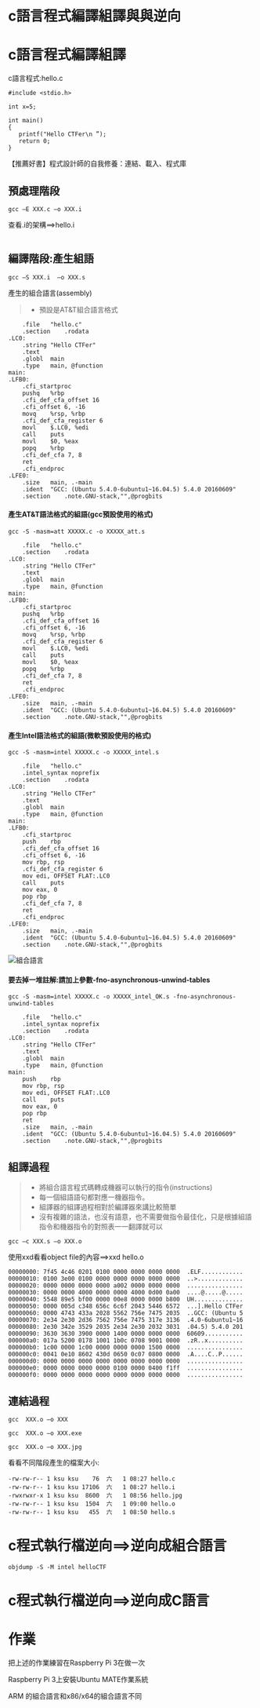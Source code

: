 # c語言程式編譯組譯與與逆向

# c語言程式編譯組譯

c語言程式:hello.c
```
#include <stdio.h>

int x=5;

int main()
{
   printf("Hello CTFer\n ”);
   return 0;
}

```
【推薦好書】程式設計師的自我修養：連結、載入、程式庫

## 預處理階段

```
gcc –E XXX.c –o XXX.i
```

查看.i的架構==>hello.i
```

```

## 編譯階段:產生組語
```
gcc –S XXX.i  –o XXX.s
```

產生的組合語言(assembly)

>* 預設是AT&T組合語言格式
```
	.file	"hello.c"
	.section	.rodata
.LC0:
	.string	"Hello CTFer"
	.text
	.globl	main
	.type	main, @function
main:
.LFB0:
	.cfi_startproc
	pushq	%rbp
	.cfi_def_cfa_offset 16
	.cfi_offset 6, -16
	movq	%rsp, %rbp
	.cfi_def_cfa_register 6
	movl	$.LC0, %edi
	call	puts
	movl	$0, %eax
	popq	%rbp
	.cfi_def_cfa 7, 8
	ret
	.cfi_endproc
.LFE0:
	.size	main, .-main
	.ident	"GCC: (Ubuntu 5.4.0-6ubuntu1~16.04.5) 5.4.0 20160609"
	.section	.note.GNU-stack,"",@progbits
```

#### 產生AT&T語法格式的組語(gcc預設使用的格式)
```
gcc -S -masm=att XXXXX.c -o XXXXX_att.s
```
```
	.file	"hello.c"
	.section	.rodata
.LC0:
	.string	"Hello CTFer"
	.text
	.globl	main
	.type	main, @function
main:
.LFB0:
	.cfi_startproc
	pushq	%rbp
	.cfi_def_cfa_offset 16
	.cfi_offset 6, -16
	movq	%rsp, %rbp
	.cfi_def_cfa_register 6
	movl	$.LC0, %edi
	call	puts
	movl	$0, %eax
	popq	%rbp
	.cfi_def_cfa 7, 8
	ret
	.cfi_endproc
.LFE0:
	.size	main, .-main
	.ident	"GCC: (Ubuntu 5.4.0-6ubuntu1~16.04.5) 5.4.0 20160609"
	.section	.note.GNU-stack,"",@progbits
```
#### 產生Intel語法格式的組語(微軟預設使用的格式)
```
gcc -S -masm=intel XXXXX.c -o XXXXX_intel.s
```

```
	.file	"hello.c"
	.intel_syntax noprefix
	.section	.rodata
.LC0:
	.string	"Hello CTFer"
	.text
	.globl	main
	.type	main, @function
main:
.LFB0:
	.cfi_startproc
	push	rbp
	.cfi_def_cfa_offset 16
	.cfi_offset 6, -16
	mov	rbp, rsp
	.cfi_def_cfa_register 6
	mov	edi, OFFSET FLAT:.LC0
	call	puts
	mov	eax, 0
	pop	rbp
	.cfi_def_cfa 7, 8
	ret
	.cfi_endproc
.LFE0:
	.size	main, .-main
	.ident	"GCC: (Ubuntu 5.4.0-6ubuntu1~16.04.5) 5.4.0 20160609"
	.section	.note.GNU-stack,"",@progbits
```

![組合語言](pic/a.png)

#### 要去掉一堆註解:請加上參數-fno-asynchronous-unwind-tables
```
gcc -S -masm=intel XXXXX.c -o XXXXX_intel_OK.s -fno-asynchronous-unwind-tables
```
```
	.file	"hello.c"
	.intel_syntax noprefix
	.section	.rodata
.LC0:
	.string	"Hello CTFer"
	.text
	.globl	main
	.type	main, @function
main:
	push	rbp
	mov	rbp, rsp
	mov	edi, OFFSET FLAT:.LC0
	call	puts
	mov	eax, 0
	pop	rbp
	ret
	.size	main, .-main
	.ident	"GCC: (Ubuntu 5.4.0-6ubuntu1~16.04.5) 5.4.0 20160609"
	.section	.note.GNU-stack,"",@progbits
```
## 組譯過程

>* 將組合語言程式碼轉成機器可以執行的指令(instructions)
>* 每一個組語語句都對應一機器指令。
>* 組譯器的組譯過程相對於編譯器來講比較簡單
>* 沒有複雜的語法，也沒有語意，也不需要做指令最佳化，只是根據組語指令和機器指令的對照表一一翻譯就可以
```
gcc –c XXX.s –o XXX.o
```
使用xxd看看object file的內容==>xxd hello.o
```
00000000: 7f45 4c46 0201 0100 0000 0000 0000 0000  .ELF............
00000010: 0100 3e00 0100 0000 0000 0000 0000 0000  ..>.............
00000020: 0000 0000 0000 0000 a002 0000 0000 0000  ................
00000030: 0000 0000 4000 0000 0000 4000 0d00 0a00  ....@.....@.....
00000040: 5548 89e5 bf00 0000 00e8 0000 0000 b800  UH..............
00000050: 0000 005d c348 656c 6c6f 2043 5446 6572  ...].Hello CTFer
00000060: 0000 4743 433a 2028 5562 756e 7475 2035  ..GCC: (Ubuntu 5
00000070: 2e34 2e30 2d36 7562 756e 7475 317e 3136  .4.0-6ubuntu1~16
00000080: 2e30 342e 3529 2035 2e34 2e30 2032 3031  .04.5) 5.4.0 201
00000090: 3630 3630 3900 0000 1400 0000 0000 0000  60609...........
000000a0: 017a 5200 0178 1001 1b0c 0708 9001 0000  .zR..x..........
000000b0: 1c00 0000 1c00 0000 0000 0000 1500 0000  ................
000000c0: 0041 0e10 8602 430d 0650 0c07 0800 0000  .A....C..P......
000000d0: 0000 0000 0000 0000 0000 0000 0000 0000  ................
000000e0: 0000 0000 0000 0000 0100 0000 0400 f1ff  ................
000000f0: 0000 0000 0000 0000 0000 0000 0000 0000  ................

```
## 連結過程
```
gcc  XXX.o –o XXX
```
```
gcc  XXX.o –o XXX.exe
```

```
gcc  XXX.o –o XXX.jpg
```

看看不同階段產生的檔案大小:
```
-rw-rw-r-- 1 ksu ksu    76  六   1 08:27 hello.c
-rw-rw-r-- 1 ksu ksu 17106  六   1 08:27 hello.i
-rwxrwxr-x 1 ksu ksu  8600  六   1 08:56 hello.jpg
-rw-rw-r-- 1 ksu ksu  1504  六   1 09:00 hello.o
-rw-rw-r-- 1 ksu ksu   455  六   1 08:50 hello.s
```


# c程式執行檔逆向==>逆向成組合語言
```
objdump -S -M intel helloCTF
```


# c程式執行檔逆向==>逆向成C語言

# 作業

把上述的作業練習在Raspberry Pi 3在做一次

Raspberry Pi 3上安裝Ubuntu MATE作業系統

ARM 的組合語言和x86/x64的組合語言不同


